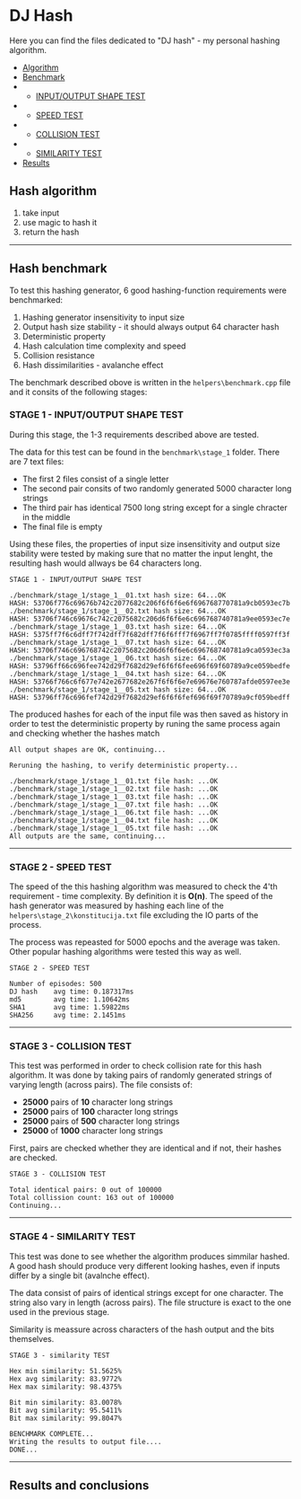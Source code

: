 # DJ Hash
Here you can find the files dedicated to "DJ hash" - my personal hashing algorithm.
- [Algorithm](#hash-algorithm)
- [Benchmark](#hash-benchmark)
- - [INPUT/OUTPUT SHAPE TEST](#stage-1---inputoutput-shape-test)
- - [SPEED TEST](#stage-2---speed-test)
- - [COLLISION TEST](#stage-3---collision-test)
- - [SIMILARITY TEST](#stage-4---similarity-test)
- [Results](#results-and-conclusions)


## Hash algorithm
1. take input
2. use magic to hash it
3. return the hash

___

## Hash benchmark
To test this hashing generator, 6 good hashing-function requirements were benchmarked:
1. Hashing generator insensitivity to input size  
2. Output hash size stability - it should always output 64 character hash
3. Deterministic property
4. Hash calculation time complexity and speed
5. Collision resistance
6. Hash dissimilarities - avalanche effect

The benchmark described obove is written in the ```helpers\benchmark.cpp``` file and it consits of the following stages:
### STAGE 1 - INPUT/OUTPUT SHAPE TEST
During this stage, the 1-3 requirements described above are tested.

The data for this test can be found in the ```benchmark\stage_1``` folder. There are 7 text files:
* The first 2 files consist of a single letter
* The second pair consits of two randomly generated 5000 character long strings
* The third pair has identical 7500 long string except for a single chracter in the middle
* The final file is empty


Using these files, the properties of input size insensitivity and output size stability were tested by making sure that no matter the input lenght, the resulting hash would allways be 64 characters long.
```
STAGE 1 - INPUT/OUTPUT SHAPE TEST

./benchmark/stage_1/stage_1__01.txt hash size: 64...OK
HASH: 53706f776c69676b742c2077682c206f6f6f6e6f696768770781a9cb0593ec7b
./benchmark/stage_1/stage_1__02.txt hash size: 64...OK
HASH: 53706f746c69676c742c2075682c206d6f6f6e6c696768740781a9ee0593ec7e
./benchmark/stage_1/stage_1__03.txt hash size: 64...OK
HASH: 5375ff7f6c6dff7f742dff7f682dff7f6f6fff7f6967ff7f0785ffff0597ff3f
./benchmark/stage_1/stage_1__07.txt hash size: 64...OK
HASH: 53706f746c696768742c2075682c206d6f6f6e6c696768740781a9ca0593ec3a
./benchmark/stage_1/stage_1__06.txt hash size: 64...OK
HASH: 53796ff66c696fee742d29f7682d29ef6f6f6fee696f69f60789a9ce059bedfe
./benchmark/stage_1/stage_1__04.txt hash size: 64...OK
HASH: 53766f766c6f677e742e2677682e267f6f6f6e7e69676e760787afde0597ee3e
./benchmark/stage_1/stage_1__05.txt hash size: 64...OK
HASH: 53796ff76c696fef742d29f7682d29ef6f6f6fef696f69f70789a9cf059bedff
```

The produced hashes for each of the input file was then saved as history in order to test the deterministic property by runing the same process again and checking whether the hashes match
```
All output shapes are OK, continuing...

Reruning the hashing, to verify deterministic property...

./benchmark/stage_1/stage_1__01.txt file hash: ...OK
./benchmark/stage_1/stage_1__02.txt file hash: ...OK
./benchmark/stage_1/stage_1__03.txt file hash: ...OK
./benchmark/stage_1/stage_1__07.txt file hash: ...OK
./benchmark/stage_1/stage_1__06.txt file hash: ...OK
./benchmark/stage_1/stage_1__04.txt file hash: ...OK
./benchmark/stage_1/stage_1__05.txt file hash: ...OK
All outputs are the same, continuing...
```
___

### STAGE 2 - SPEED TEST
The speed of the this hashing algorithm was measured to check the 4'th requirement - time complexity. By definition it is **O(n)**. The speed of the hash generator was measured by hashing each line of the ```helpers\stage_2\konstitucija.txt``` file excluding the IO parts of the process.

The process was repeasted for 5000 epochs and the average was taken.  
Other popular hashing algorithms were tested this way as well.
```
STAGE 2 - SPEED TEST

Number of episodes: 500
DJ hash    avg time: 0.187317ms
md5        avg time: 1.10642ms
SHA1       avg time: 1.59822ms
SHA256     avg time: 2.1451ms
```
___
### STAGE 3 - COLLISION TEST
This test was performed in order to check collision rate for this hash algorithm. It was done by taking pairs of randomly generated strings of varying length (across pairs). The file consists of:
* **25000** pairs of **10** character long strings
* **25000** pairs of **100** character long strings
* **25000** pairs of **500** character long strings
* **25000** of **1000** character long strings

First, pairs are checked whether they are identical and if not, their hashes are checked.
```
STAGE 3 - COLLISION TEST

Total identical pairs: 0 out of 100000
Total collission count: 163 out of 100000
Continuing...
```
___
### STAGE 4 - SIMILARITY TEST
This test was done to see whether the algorithm produces simmilar hashed. A good hash should produce very different looking hashes, even if inputs differ by a single bit (avalnche effect).

The data consist of pairs of identical strings except for one character. The string also vary in length (across pairs). The file structure is exact to the one used in the previous stage.

Similarity is meassure across characters of the hash output and the bits themselves.

```
STAGE 3 - similarity TEST

Hex min similarity: 51.5625%
Hex avg similarity: 83.9772%
Hex max similarity: 98.4375%

Bit min similarity: 83.0078%
Bit avg similarity: 95.5411%
Bit max similarity: 99.8047%

BENCHMARK COMPLETE...
Writing the results to output file....
DONE...
```
___

## Results and conclusions
